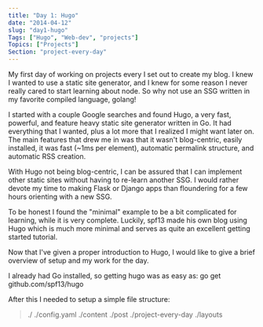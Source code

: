 ```yaml
---
title: "Day 1: Hugo"
date: "2014-04-12"
slug: "day1-hugo"
Tags: ["Hugo", "Web-dev", "projects"]
Topics: ["Projects"]
Section: "project-every-day"
---
```


My first day of working on projects every I set out to create my blog.
I knew I wanted to use a static site generator, and I knew for some reason
I never really cared to start learning about node.  So why not use an SSG
written in my favorite compiled language, golang!

I started with a couple Google searches and found Hugo, a very fast, powerful,
and feature heavy static site generator written in Go.  It had everything that
I wanted, plus a lot more that I realized I might want later on.  The main
features that drew me in was that it wasn't blog-centric, easily installed, it was fast (~1ms per element),
automatic permalink structure, and automatic RSS creation.

With Hugo not being blog-centric, I can be assured that I can implement other static
sites without having to re-learn another SSG.  I would rather devote my time to making
Flask or Django apps than floundering for a few hours orienting with a new SSG.

To be honest I found the "minimal" example to be a bit complicated for learning, while
it is very complete.  Luckily, spf13 made his own blog using Hugo which is much more
minimal and serves as quite an excellent getting started tutorial.

Now that I've given a proper introduction to Hugo, I would like to give a brief overview of
setup and my work for the day.

I already had Go installed, so getting hugo was as easy as:
	go get github.com/spf13/hugo

After this I needed to setup a simple file structure:

>	./
>		./config.yaml
>		./content
>			./post
>			./project-every-day
>		./layouts